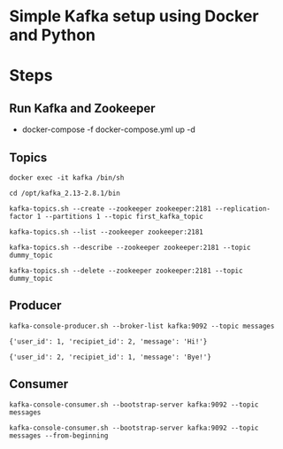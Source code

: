 # Simple Kafka setup using Docker and Python

# Steps

## Run Kafka and Zookeeper

- docker-compose -f docker-compose.yml up -d

## Topics

```
docker exec -it kafka /bin/sh

cd /opt/kafka_2.13-2.8.1/bin

kafka-topics.sh --create --zookeeper zookeeper:2181 --replication-factor 1 --partitions 1 --topic first_kafka_topic

kafka-topics.sh --list --zookeeper zookeeper:2181

kafka-topics.sh --describe --zookeeper zookeeper:2181 --topic dummy_topic

kafka-topics.sh --delete --zookeeper zookeeper:2181 --topic dummy_topic
```

## Producer

```
kafka-console-producer.sh --broker-list kafka:9092 --topic messages

{'user_id': 1, 'recipiet_id': 2, 'message': 'Hi!'}

{'user_id': 2, 'recipiet_id': 1, 'message': 'Bye!'}
```

## Consumer

```
kafka-console-consumer.sh --bootstrap-server kafka:9092 --topic messages

kafka-console-consumer.sh --bootstrap-server kafka:9092 --topic messages --from-beginning
```
